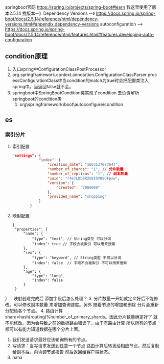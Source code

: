 springboot官网
https://spring.io/projects/spring-boot#learn
我这里使用了版本2.5.14
找版本--》Dependency Versions --》 https://docs.spring.io/spring-boot/docs/2.5.14/reference/html/dependency-versions.html#appendix.dependency-versions
autoconfiguration --> https://docs.spring.io/spring-boot/docs/2.5.14/reference/html/features.html#features.developing-auto-configuration


## condition原理
1. 入口spring中ConfigurationClassPostProcessor
2. org.springframework.context.annotation.ConfigurationClassParser.processConfigurationClass中当condition的match为true时会把配置类注入spring中。当返回false就不会。
3. springboot中SpringBootCondition类实现了condition 去负责解析springboot的condition类
   1. org\springframework\boot\autoconfigure\condition


## es
### 索引分片
1. 索引配置

   ```json
   "settings": {
               "index": {
                   "creation_date": "1663137677647",
                   "number_of_shards": "1", // 分片数量
                   "number_of_replicas": "1", // 副本数量
                   "uuid": "r4e7LDbSR2G8I0VHSOFpxw",
                   "version": {
                       "created": "7080099"
                   },
                   "provided_name": "shopping"
               }
           }
   ```
2. 映射配置
   ```
   {
    "properties": {
        "name": {
            "type": "text", // String类型 可以分词
            "index": true // 字段会被索引 可以用来搜索
        },
        "sex": {
            "type": "keyword", // String类型 不可以分词
            "index": false  // 字段不会被索引 不可以用来搜索
        },
        "age": {
            "type": "long",
            "index": false
        }
    }
}
      ```
映射创建完成后 添加字段后怎么处理？
3. 分片数量一开始就定义好后不能修改。可以修改副本数量 来增加查询速度。另外 随着节点的增加和删除 分片会重新分配给各个节点。
4. 路由计算 share=hash(routing)%number_of_primary_shards。因此分片数量确定好了 就不能修改。因为会导致之前的数据路由错误了。由于有路由计算 所以所有的节点都可以有能力知道数据在哪个分片上面。
   1. 我们发送请求最好应该轮询所有的节点。
5. 写请求：当写请求发送到任意一个节点 路由计算后转发给相应节点，然后复制给副本后。向协调节点报告 然后返回给客户端状态。
6. haha